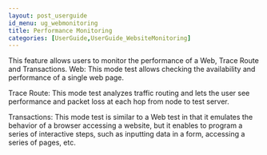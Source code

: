 ```yaml
---
layout: post_userguide
id_menu: ug_webmonitoring
title: Performance Monitoring
categories: [UserGuide,UserGuide_WebsiteMonitoring]
---
```


This feature allows users to monitor the performance of a Web, Trace Route and Transactions.
Web: This mode test allows checking the availability and performance of a single web page.


Trace Route: This mode test analyzes traffic routing and lets the user see performance and packet loss at each hop from node to test server.


Transactions: This mode test is similar to a Web test in that it emulates the behavior of a browser accessing a website, but it enables to program a series of interactive steps, such as inputting data in a form, accessing a series of pages, etc.
